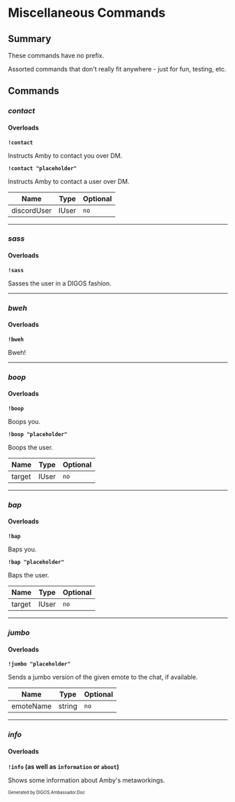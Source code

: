 ﻿Miscellaneous Commands
======================
## Summary
These commands have no prefix.

Assorted commands that don't really fit anywhere - just for fun, testing, etc.

## Commands
### *contact*
#### Overloads
**`!contact`**

Instructs Amby to contact you over DM.

**`!contact "placeholder"`**

Instructs Amby to contact a user over DM.

| Name | Type | Optional |
| --- | --- | --- |
| discordUser | IUser | `no` |

---

### *sass*
#### Overloads
**`!sass`**

Sasses the user in a DIGOS fashion.

---

### *bweh*
#### Overloads
**`!bweh`**

Bweh!

---

### *boop*
#### Overloads
**`!boop`**

Boops you.

**`!boop "placeholder"`**

Boops the user.

| Name | Type | Optional |
| --- | --- | --- |
| target | IUser | `no` |

---

### *bap*
#### Overloads
**`!bap`**

Baps you.

**`!bap "placeholder"`**

Baps the user.

| Name | Type | Optional |
| --- | --- | --- |
| target | IUser | `no` |

---

### *jumbo*
#### Overloads
**`!jumbo "placeholder"`**

Sends a jumbo version of the given emote to the chat, if available.

| Name | Type | Optional |
| --- | --- | --- |
| emoteName | string | `no` |

---

### *info*
#### Overloads
**`!info` (as well as `information` or `about`)**

Shows some information about Amby's metaworkings.

<sub><sup>Generated by DIGOS.Ambassador.Doc</sup></sub>